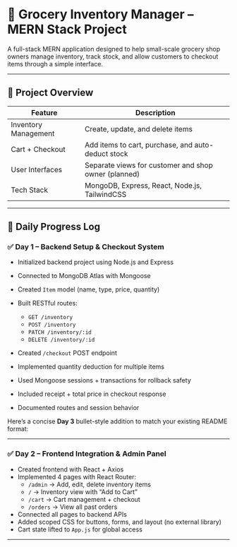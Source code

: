 # 🛒 Grocery Inventory Manager – MERN Stack Project #

A full-stack MERN application designed to help small-scale grocery shop owners manage inventory, track stock, and allow customers to checkout items through a simple interface.

---

## 📌 Project Overview

| Feature | Description |
|--------|-------------|
| Inventory Management | Create, update, and delete items |
| Cart + Checkout | Add items to cart, purchase, and auto-deduct stock |
| User Interfaces | Separate views for customer and shop owner (planned) |
| Tech Stack | MongoDB, Express, React, Node.js, TailwindCSS |

---

## 📅 Daily Progress Log

### ✅ **Day 1** – Backend Setup & Checkout System
- Initialized backend project using Node.js and Express
- Connected to MongoDB Atlas with Mongoose
- Created `Item` model (name, type, price, quantity)
- Built RESTful routes:  
  - `GET /inventory`  
  - `POST /inventory`  
  - `PATCH /inventory/:id`  
  - `DELETE /inventory/:id`

- Created `/checkout` POST endpoint
- Implemented quantity deduction for multiple items
- Used Mongoose sessions + transactions for rollback safety
- Included receipt + total price in checkout response
- Documented routes and session behavior

Here’s a concise **Day 3** bullet-style addition to match your existing README format:

---

### ✅ **Day 2** – Frontend Integration & Admin Panel

* Created frontend with React + Axios
* Implemented 4 pages with React Router:
  * `/admin` → Add, edit, delete inventory items
  * `/` → Inventory view with “Add to Cart”
  * `/cart` → Cart management + checkout
  * `/orders` → View all past orders
* Connected all pages to backend APIs
* Added scoped CSS for buttons, forms, and layout (no external library)
* Cart state lifted to `App.js` for global access

----

